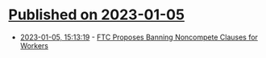 # [Published on 2023-01-05](index.md)

* [2023-01-05, 15:13:19](https://news.ycombinator.com/item?id=34260696) - [FTC Proposes Banning Noncompete Clauses for Workers](https://www.wsj.com/articles/ftc-proposes-banning-noncompete-clauses-for-workers-11672900586)
